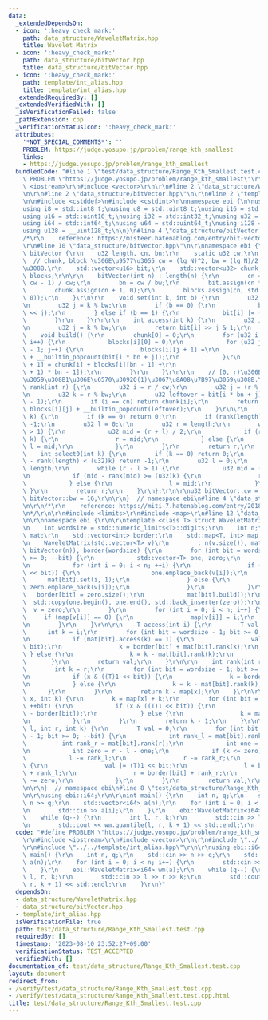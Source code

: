 ```yaml
---
data:
  _extendedDependsOn:
  - icon: ':heavy_check_mark:'
    path: data_structure/WaveletMatrix.hpp
    title: Wavelet Matrix
  - icon: ':heavy_check_mark:'
    path: data_structure/bitVector.hpp
    title: data_structure/bitVector.hpp
  - icon: ':heavy_check_mark:'
    path: template/int_alias.hpp
    title: template/int_alias.hpp
  _extendedRequiredBy: []
  _extendedVerifiedWith: []
  _isVerificationFailed: false
  _pathExtension: cpp
  _verificationStatusIcon: ':heavy_check_mark:'
  attributes:
    '*NOT_SPECIAL_COMMENTS*': ''
    PROBLEM: https://judge.yosupo.jp/problem/range_kth_smallest
    links:
    - https://judge.yosupo.jp/problem/range_kth_smallest
  bundledCode: "#line 1 \"test/data_structure/Range_Kth_Smallest.test.cpp\"\n#define\
    \ PROBLEM \"https://judge.yosupo.jp/problem/range_kth_smallest\"\r\n\r\n#include\
    \ <iostream>\r\n#include <vector>\r\n\r\n#line 2 \"data_structure/WaveletMatrix.hpp\"\
    \n\r\n#line 2 \"data_structure/bitVector.hpp\"\n\r\n#line 2 \"template/int_alias.hpp\"\
    \n\n#include <cstddef>\n#include <cstdint>\n\nnamespace ebi {\n\nusing std::size_t;\n\
    using i8 = std::int8_t;\nusing u8 = std::uint8_t;\nusing i16 = std::int16_t;\n\
    using u16 = std::uint16_t;\nusing i32 = std::int32_t;\nusing u32 = std::uint32_t;\n\
    using i64 = std::int64_t;\nusing u64 = std::uint64_t;\nusing i128 = __int128_t;\n\
    using u128 = __uint128_t;\n\n}\n#line 4 \"data_structure/bitVector.hpp\"\n\r\n\
    /*\r\n    reference: https://misteer.hatenablog.com/entry/bit-vector\r\n*/\r\n\
    \r\n#line 10 \"data_structure/bitVector.hpp\"\n\r\nnamespace ebi {\r\n\r\nstruct\
    \ bitVector {\r\n    u32 length, cn, bn;\r\n    static u32 cw,\r\n        bw;\
    \  // chunk, block \u306E\u9577\u3055 cw = (lg N)^2, bw = (lg N)/2 \u3068\u3059\
    \u308B.\r\n    std::vector<u16> bit;\r\n    std::vector<u32> chunk;\r\n    std::vector<std::vector<u16>>\
    \ blocks;\r\n\r\n    bitVector(int n) : length(n) {\r\n        cn = (length +\
    \ cw - 1) / cw;\r\n        bn = cw / bw;\r\n        bit.assign(cn * bn, 0);\r\n\
    \        chunk.assign(cn + 1, 0);\r\n        blocks.assign(cn, std::vector<u16>(bn,\
    \ 0));\r\n    }\r\n\r\n    void set(int k, int b) {\r\n        u32 i = k / bw;\r\
    \n        u32 j = k % bw;\r\n        if (b == 0) {\r\n            bit[i] &= ~(1\
    \ << j);\r\n        } else if (b == 1) {\r\n            bit[i] |= (1 << j);\r\n\
    \        }\r\n    }\r\n\r\n    int access(int k) {\r\n        u32 i = k / bw;\r\
    \n        u32 j = k % bw;\r\n        return bit[i] >> j & 1;\r\n    }\r\n\r\n\
    \    void build() {\r\n        chunk[0] = 0;\r\n        for (u32 i = 0; i < cn;\
    \ i++) {\r\n            blocks[i][0] = 0;\r\n            for (u32 j = 0; j < bn\
    \ - 1; j++) {\r\n                blocks[i][j + 1] =\r\n                    blocks[i][j]\
    \ + __builtin_popcount(bit[i * bn + j]);\r\n            }\r\n            chunk[i\
    \ + 1] = chunk[i] + blocks[i][bn - 1] +\r\n                           __builtin_popcount(bit[(i\
    \ + 1) * bn - 1]);\r\n        }\r\n    }\r\n\r\n    // [0, r)\u306B\u5B58\u5728\
    \u3059\u308B1\u306E\u6570\u3092O(1)\u3067\u8A08\u7B97\u3059\u308B.\r\n    int\
    \ rank(int r) {\r\n        u32 i = r / cw;\r\n        u32 j = (r % cw) / bw;\r\
    \n        u32 k = r % bw;\r\n        u32 leftover = bit[i * bn + j] & ((1 << k)\
    \ - 1);\r\n        if (i == cn) return chunk[i];\r\n        return chunk[i] +\
    \ blocks[i][j] + __builtin_popcount(leftover);\r\n    }\r\n\r\n    int select(int\
    \ k) {\r\n        if (k == 0) return 0;\r\n        if (rank(length) < k) return\
    \ -1;\r\n        u32 l = 0;\r\n        u32 r = length;\r\n        while (r - l\
    \ > 1) {\r\n            u32 mid = (r + l) / 2;\r\n            if (rank(mid) >=\
    \ k) {\r\n                r = mid;\r\n            } else {\r\n               \
    \ l = mid;\r\n            }\r\n        }\r\n        return r;\r\n    }\r\n\r\n\
    \    int select0(int k) {\r\n        if (k == 0) return 0;\r\n        if (length\
    \ - rank(length) < (u32)k) return -1;\r\n        u32 l = 0;\r\n        u32 r =\
    \ length;\r\n        while (r - l > 1) {\r\n            u32 mid = (r + l) / 2;\r\
    \n            if (mid - rank(mid) >= (u32)k) {\r\n                r = mid;\r\n\
    \            } else {\r\n                l = mid;\r\n            }\r\n       \
    \ }\r\n        return r;\r\n    }\r\n};\r\n\r\nu32 bitVector::cw = 1024;\r\nu32\
    \ bitVector::bw = 16;\r\n\r\n}  // namespace ebi\n#line 4 \"data_structure/WaveletMatrix.hpp\"\
    \n\r\n/*\r\n    reference: https://miti-7.hatenablog.com/entry/2018/04/28/152259\r\
    \n*/\r\n\r\n#include <limits>\r\n#include <map>\r\n#line 12 \"data_structure/WaveletMatrix.hpp\"\
    \n\r\nnamespace ebi {\r\n\r\ntemplate <class T> struct WaveletMatrix {\r\n  private:\r\
    \n    int wordsize = std::numeric_limits<T>::digits;\r\n    int n;\r\n    std::vector<bitVector>\
    \ mat;\r\n    std::vector<int> border;\r\n    std::map<T, int> map;\r\n\r\n  public:\r\
    \n    WaveletMatrix(std::vector<T> v)\r\n        : n(v.size()), mat(wordsize,\
    \ bitVector(n)), border(wordsize) {\r\n        for (int bit = wordsize - 1; bit\
    \ >= 0; --bit) {\r\n            std::vector<T> one, zero;\r\n            zero.reserve(n);\r\
    \n            for (int i = 0; i < n; ++i) {\r\n                if (v[i] & ((T)1\
    \ << bit)) {\r\n                    one.emplace_back(v[i]);\r\n              \
    \      mat[bit].set(i, 1);\r\n                } else {\r\n                   \
    \ zero.emplace_back(v[i]);\r\n                }\r\n            }\r\n         \
    \   border[bit] = zero.size();\r\n            mat[bit].build();\r\n          \
    \  std::copy(one.begin(), one.end(), std::back_inserter(zero));\r\n          \
    \  v = zero;\r\n        }\r\n        for (int i = 0; i < n; i++) {\r\n       \
    \     if (map[v[i]] == 0) {\r\n                map[v[i]] = i;\r\n            }\r\
    \n        }\r\n    }\r\n\r\n    T access(int i) {\r\n        T val = 0;\r\n  \
    \      int k = i;\r\n        for (int bit = wordsize - 1; bit >= 0; --bit) {\r\
    \n            if (mat[bit].access(k) == 1) {\r\n                val |= ((T)1 <<\
    \ bit);\r\n                k = border[bit] + mat[bit].rank(k);\r\n           \
    \ } else {\r\n                k = k - mat[bit].rank(k);\r\n            }\r\n \
    \       }\r\n        return val;\r\n    }\r\n\r\n    int rank(int r, T x) {\r\n\
    \        int k = r;\r\n        for (int bit = wordsize - 1; bit >= 0; --bit) {\r\
    \n            if (x & ((T)1 << bit)) {\r\n                k = border[bit] + mat[bit].rank(k);\r\
    \n            } else {\r\n                k = k - mat[bit].rank(k);\r\n      \
    \      }\r\n        }\r\n        return k - map[x];\r\n    }\r\n\r\n    int select(T\
    \ x, int k) {\r\n        k = map[x] + k;\r\n        for (int bit = 0; bit < wordsize;\
    \ ++bit) {\r\n            if (x & ((T)1 << bit)) {\r\n                k = mat[bit].select(k\
    \ - border[bit]);\r\n            } else {\r\n                k = mat[bit].select0(k);\r\
    \n            }\r\n        }\r\n        return k - 1;\r\n    }\r\n\r\n    T quantile(int\
    \ l, int r, int k) {\r\n        T val = 0;\r\n        for (int bit = wordsize\
    \ - 1; bit >= 0; --bit) {\r\n            int rank_l = mat[bit].rank(l);\r\n  \
    \          int rank_r = mat[bit].rank(r);\r\n            int one = rank_r - rank_l;\r\
    \n            int zero = r - l - one;\r\n            if (k <= zero) {\r\n    \
    \            l -= rank_l;\r\n                r -= rank_r;\r\n            } else\
    \ {\r\n                val |= (T)1 << bit;\r\n                l = border[bit]\
    \ + rank_l;\r\n                r = border[bit] + rank_r;\r\n                k\
    \ -= zero;\r\n            }\r\n        }\r\n        return val;\r\n    }\r\n};\r\
    \n\r\n}  // namespace ebi\n#line 8 \"test/data_structure/Range_Kth_Smallest.test.cpp\"\
    \n\r\nusing ebi::i64;\r\n\r\nint main() {\r\n    int n, q;\r\n    std::cin >>\
    \ n >> q;\r\n    std::vector<i64> a(n);\r\n    for (int i = 0; i < n; i++) {\r\
    \n        std::cin >> a[i];\r\n    }\r\n    ebi::WaveletMatrix<i64> wm(a);\r\n\
    \    while (q--) {\r\n        int l, r, k;\r\n        std::cin >> l >> r >> k;\r\
    \n        std::cout << wm.quantile(l, r, k + 1) << std::endl;\r\n    }\r\n}\n"
  code: "#define PROBLEM \"https://judge.yosupo.jp/problem/range_kth_smallest\"\r\n\
    \r\n#include <iostream>\r\n#include <vector>\r\n\r\n#include \"../../data_structure/WaveletMatrix.hpp\"\
    \r\n#include \"../../template/int_alias.hpp\"\r\n\r\nusing ebi::i64;\r\n\r\nint\
    \ main() {\r\n    int n, q;\r\n    std::cin >> n >> q;\r\n    std::vector<i64>\
    \ a(n);\r\n    for (int i = 0; i < n; i++) {\r\n        std::cin >> a[i];\r\n\
    \    }\r\n    ebi::WaveletMatrix<i64> wm(a);\r\n    while (q--) {\r\n        int\
    \ l, r, k;\r\n        std::cin >> l >> r >> k;\r\n        std::cout << wm.quantile(l,\
    \ r, k + 1) << std::endl;\r\n    }\r\n}"
  dependsOn:
  - data_structure/WaveletMatrix.hpp
  - data_structure/bitVector.hpp
  - template/int_alias.hpp
  isVerificationFile: true
  path: test/data_structure/Range_Kth_Smallest.test.cpp
  requiredBy: []
  timestamp: '2023-08-10 23:52:27+09:00'
  verificationStatus: TEST_ACCEPTED
  verifiedWith: []
documentation_of: test/data_structure/Range_Kth_Smallest.test.cpp
layout: document
redirect_from:
- /verify/test/data_structure/Range_Kth_Smallest.test.cpp
- /verify/test/data_structure/Range_Kth_Smallest.test.cpp.html
title: test/data_structure/Range_Kth_Smallest.test.cpp
---
```

